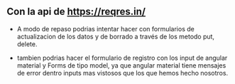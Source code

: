 ## Con la api de https://reqres.in/

- A modo de repaso podrias intentar hacer con formularios de actualizacion de los datos y de borrado a través de los metodo put, delete.

- tambien podrias hacer el formulario de registro con 
los input de angular material y Forms de tipo model, ya que angular material tiene 
mensajes de error dentro inputs mas vistosos que los que hemos hecho nosotros.

